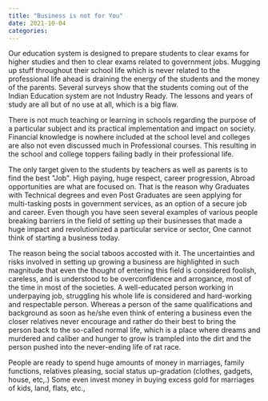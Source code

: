 ```yaml
---
title: "Business is not for You"
date: 2021-10-04
categories:
---
```


Our education system is designed to prepare students to clear exams for higher studies and then to clear exams related to government jobs. 
Mugging up stuff throughout their school life which is never related to the professional life ahead is draining the energy of the students and the money of the parents. Several surveys show that the students coming out of the Indian Education system are not Industry Ready. The lessons and years of study are all but of no use at all, which is a big flaw. 

There is not much teaching or learning in schools regarding the purpose of a particular subject and its practical implementation and impact on society. Financial knowledge is nowhere included at the school level and colleges are also not even discussed much in Professional courses. This resulting in the school and college toppers failing badly in their professional life. 

The only target given to the students by teachers as well as parents is to find the best "Job". High paying, huge respect, career progression, Abroad opportunities are what are focused on. That is the reason why Graduates with Technical degrees and even Post Graduates are seen applying for multi-tasking posts in government services, as an option of a secure job and career. Even though you have seen several examples of various people breaking barriers in the field of setting up their businesses that made a huge impact and revolutionized a particular service or sector, One cannot think of starting a business today. 


The reason being the social taboos accosted with it. The uncertainties and risks involved in setting up growing a business are highlighted in such magnitude that even the thought of entering this field is considered foolish, careless, and is understood to be overconfidence and arrogance, most of the time in most of the societies. A well-educated person working in underpaying job, struggling his whole life is considered and hard-working and respectable person. Whereas a person of the same qualifications and background as soon as he/she even think of entering a business even the closer relatives never encourage and rather do their best to bring the person back to the so-called normal life, which is a place where dreams and murdered and caliber and hunger to grow is trampled into the dirt and the person pushed into the never-ending life of rat race.


People are ready to spend huge amounts of money in marriages, family functions, relatives pleasing, social status up-gradation (clothes, gadgets, house, etc,.) Some even invest money in buying excess gold for marriages of kids, land, flats, etc.,

